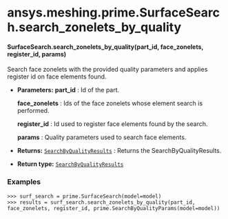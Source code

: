 # ansys.meshing.prime.SurfaceSearch.search_zonelets_by_quality

<a id="ansys.meshing.prime.SurfaceSearch.search_zonelets_by_quality"></a>

#### SurfaceSearch.search_zonelets_by_quality(part_id, face_zonelets, register_id, params)

Search face zonelets with the provided quality parameters and applies register id on face elements found.

* **Parameters:**
  **part_id**
  : Id of the part.

  **face_zonelets**
  : Ids of the face zonelets whose element search is performed.

  **register_id**
  : Id used to register face elements found by the search.

  **params**
  : Quality parameters used to search face elements.
* **Returns:**
  [`SearchByQualityResults`](ansys.meshing.prime.SearchByQualityResults.md#ansys.meshing.prime.SearchByQualityResults)
  : Returns the SearchByQualityResults.
* **Return type:**
  [`SearchByQualityResults`](ansys.meshing.prime.SearchByQualityResults.md#ansys.meshing.prime.SearchByQualityResults)

### Examples

```pycon
>>> surf_search = prime.SurfaceSearch(model=model)
>>> results = surf_search.search_zonelets_by_quality(part_id, face_zonelets, register_id, prime.SearchByQualityParams(model=model))
```

<!-- !! processed by numpydoc !! -->
